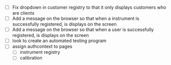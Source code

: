 - [ ] Fix dropdown in customer registry to that it only displays customers who are clients
- [ ] Add a message on the browser so that when a instrument is successfully registered, is displays on the screen
- [ ] Add a message on the browser so that when a user is successfully registered, is displays on the screen
- [ ] look to create an automated testing program
- [ ] assign authcontext to pages
	- [ ] instrument registry
	- [ ] calibration
